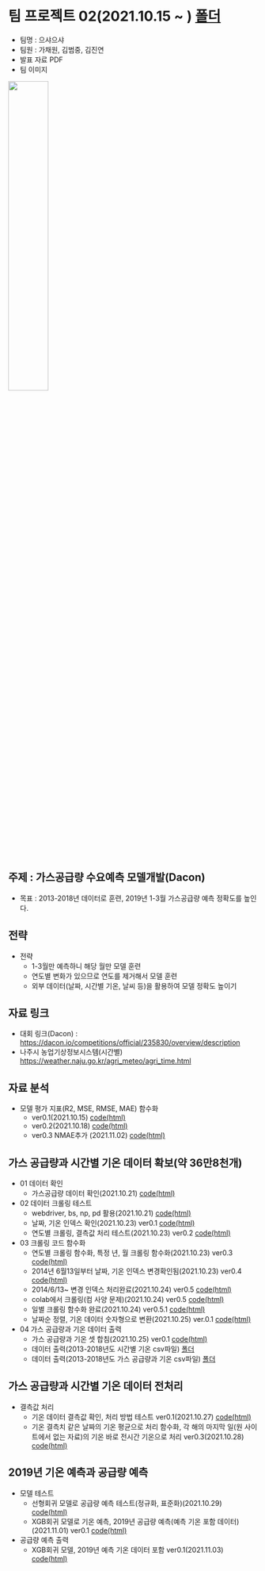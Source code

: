 # 팀 프로젝트 02(2021.10.15 ~ ) [폴더](https://github.com/kbjung/LikeLion_13th_DataCourse/tree/main/TP02)
- 팀명 : 으샤으샤
- 팀원 : 가채원, 김범중, 김진연
- 발표 자료 PDF
- 팀 이미지
<img src="https://user-images.githubusercontent.com/88702587/137842353-f41cd815-4d79-4654-bb85-e2a58f8ca6ec.png" width=40%>
    
## 주제 : 가스공급량 수요예측 모델개발(Dacon)
+ 목표 : 2013-2018년 데이터로 훈련, 2019년 1-3월 가스공급량 예측 정확도를 높인다.

## 전략
+ 전략
  - 1-3월만 예측하니 해당 월만 모델 훈련
  - 연도별 변화가 있으므로 연도를 제거해서 모델 훈련
  - 외부 데이터(날짜, 시간별 기온, 날씨 등)을 활용하여 모델 정확도 높이기

## 자료 링크
  - 대회 링크(Dacon) : https://dacon.io/competitions/official/235830/overview/description
  - 나주시 농업기상정보시스템(시간별) https://weather.naju.go.kr/agri_meteo/agri_time.html
## 자료 분석
  + 모델 평가 지표(R2, MSE, RMSE, MAE) 함수화
    - ver0.1(2021.10.15) [code(html)](https://kbjung.github.io/LikeLion_13th_DataCourse/TP02/2021.10.15_01_평가지표_함수화(dacon)ver0.1.html)
    - ver0.2(2021.10.18) [code(html)](https://kbjung.github.io/LikeLion_13th_DataCourse/TP02/2021.10.18_01_평가지표_함수화(dacon)ver0.2.html)
    - ver0.3 NMAE추가 (2021.11.02) [code(html)](https://kbjung.github.io/LikeLion_13th_DataCourse/TP02/2021.11.02_01_평가지표_함수화(dacon)ver0.3.html)
## 가스 공급량과 시간별 기온 데이터 확보(약 36만8천개)
  + 01 데이터 확인
      - 가스공급량 데이터 확인(2021.10.21) [code(html)](https://kbjung.github.io/LikeLion_13th_DataCourse/TP02/2021.10.21-01_가스공급량_데이터_확인.html)
  + 02 데이터 크롤링 테스트
      - webdriver, bs, np, pd 활용(2021.10.21) [code(html)](https://kbjung.github.io/LikeLion_13th_DataCourse/TP02/2021.10.21-02_시간별_온도_채우기.html)
      - 날짜, 기온 인덱스 확인(2021.10.23) ver0.1 [code(html)](https://kbjung.github.io/LikeLion_13th_DataCourse/TP02/2021.10.23-03_시간별_온도_채우기_ver0.1.html)
      - 연도별 크롤링, 결측값 처리 테스트(2021.10.23) ver0.2 [code(html)](https://kbjung.github.io/LikeLion_13th_DataCourse/TP02/2021.10.23-03_시간별_온도_채우기_ver0.2.html)
  + 03 크롤링 코드 함수화
      - 연도별 크롤링 함수화, 특정 년, 월 크롤링 함수화(2021.10.23) ver0.3 [code(html)](https://kbjung.github.io/LikeLion_13th_DataCourse/TP02/2021.10.23-03_시간별_온도_채우기_ver0.3.html)
      - 2014년 6월13일부터 날짜, 기온 인덱스 변경확인됨(2021.10.23) ver0.4 [code(html)](https://kbjung.github.io/LikeLion_13th_DataCourse/TP02/2021.10.23-03_시간별_온도_채우기_ver0.4.html)
      - 2014/6/13~ 변경 인덱스 처리완료(2021.10.24) ver0.5 [code(html)](https://kbjung.github.io/LikeLion_13th_DataCourse/TP02/2021.10.24-03_시간별_온도_채우기_ver0.5.html)
      - colab에서 크롤링(컴 사양 문제)(2021.10.24) ver0.5 [code(html)](https://kbjung.github.io/LikeLion_13th_DataCourse/TP02/2021.10.24-03_시간별_온도_채우기_ver0.5(colab).html)
      - 일별 크롤링 함수화 완료(2021.10.24) ver0.5.1 [code(html)](https://kbjung.github.io/LikeLion_13th_DataCourse/TP02/2021.10.24-03_시간별_온도_채우기_ver0.5.1.html)
      - 날짜순 정렬, 기온 데이터 숫자형으로 변환(2021.10.25) ver.0.1 [code(html)](https://kbjung.github.io/LikeLion_13th_DataCourse/TP02/2021.10.25-03_기온값_숫자형변환_ver0.1.html)
  + 04 가스 공급량과 기온 데이터 출력
    - 가스 공급량과 기온 셋 합침(2021.10.25) ver0.1 [code(html)](https://kbjung.github.io/LikeLion_13th_DataCourse/TP02/2021.10.25-04_가스_기온_합치기_ver0.1.html)
    - 데이터 출력(2013-2018년도 시간별 기온 csv파일) [폴더](https://github.com/kbjung/LikeLion_13th_DataCourse/tree/main/TP02/%EA%B8%B0%EC%83%81%EC%9E%90%EB%A3%8C(2013.01.01~2018.12.31)/colab)
    - 데이터 출력(2013-2018년도 가스 공급량과 기온 csv파일) [폴더](https://github.com/kbjung/LikeLion_13th_DataCourse/tree/main/TP02/%EA%B8%B0%EC%83%81%EC%9E%90%EB%A3%8C(2013.01.01~2018.12.31)/jupyter2)


## 가스 공급량과 시간별 기온 데이터 전처리
  + 결측값 처리
    - 기온 데이터 결측값 확인, 처리 방법 테스트 ver0.1(2021.10.27) [code(html)](https://kbjung.github.io/LikeLion_13th_DataCourse/TP02/2021.10.27-05_2019년_결측치_처리_ver0.1.html)
    - 기온 결측치 같은 날짜의 기온 평균으로 처리 함수화, 각 해의 마지막 일(원 사이트에서 없는 자료)의 기온 바로 전시간 기온으로 처리 ver0.3(2021.10.28) [code(html)](https://kbjung.github.io/LikeLion_13th_DataCourse/TP02/2021.10.28-05_2019년_결측치_처리_ver0.3.html)

## 2019년 기온 예측과 공급량 예측
  + 모델 테스트
    - 선형회귀 모델로 공급량 예측 테스트(정규화, 표준화)(2021.10.29) [code(html)](https://kbjung.github.io/LikeLion_13th_DataCourse/TP02/2021.10.29-06_01_선형회귀_테스트.html)
    - XGB회귀 모델로 기온 예측, 2019년 공급량 예측(예측 기온 포함 데이터)(2021.11.01) ver0.1 [code(html)](https://kbjung.github.io/LikeLion_13th_DataCourse/TP02/2021.11.01-06_02_모델_테스트_ver0.1.html)
  + 공급량 예측 출력
    - XGB회귀 모델, 2019년 예측 기온 데이터 포함 ver0.1(2021.11.03) [code(html)](https://kbjung.github.io/LikeLion_13th_DataCourse/TP02/2021.11.01-06_03_결과_출력(xgb)_ver0.1.html)

